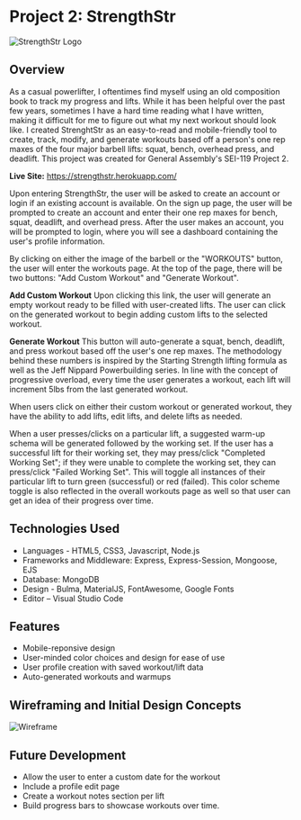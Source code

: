 
# Project 2: StrengthStr
![StrengthStr Logo](https://github.com/ericeoeur/ericeoeur.github.io/blob/main/public/img/ss_barbell_mono.png)
## Overview

As a casual powerlifter, I oftentimes find myself using an old composition book to track my progress and lifts. While it has been helpful over the past few years, sometimes I have a hard time reading what I have written, making it difficult for me to figure out what my next workout should look like. I created StrenghtStr as an easy-to-read and mobile-friendly tool to create, track, modify, and generate workouts based off a person's one rep maxes of the four major barbell lifts: squat, bench, overhead press, and deadlift. This project was created for General Assembly's SEI-119 Project 2. 

**Live Site:** https://strengthstr.herokuapp.com/

Upon entering StrengthStr, the user will be asked to create an account or login if an existing account is available. On the sign up page, the user will be prompted to create an account and enter their one rep maxes for bench, squat, deadlift, and overhead press.  After the user makes an account, you will be prompted to login, where you will see a dashboard containing the user's profile information. 

By clicking on either the image of the barbell or the "WORKOUTS" button, the user will enter the workouts page. At the top of the page, there will be two buttons: "Add Custom Workout" and "Generate Workout". 

**Add Custom Workout**
Upon clicking this link, the user will generate an empty workout ready to be filled with user-created lifts. The user can click on the generated workout to begin adding custom lifts to the selected workout. 

**Generate Workout**
This button will auto-generate a squat, bench, deadlift, and press workout based off the user's one rep maxes. The methodology behind these numbers is inspired by the Starting Strength lifting formula as well as the Jeff Nippard Powerbuilding series. In line with the concept of progressive overload, every time the user generates a workout, each lift will increment 5lbs from the last generated workout. 

When users click on either their custom workout or generated workout, they have the ability to add lifts, edit lifts, and delete lifts as needed. 

When a user presses/clicks on a particular lift, a suggested warm-up schema will be generated followed by the working set. If the user has a successful lift for their working set, they may press/click "Completed Working Set"; if they were unable to complete the working set, they can press/click "Failed Working Set". This will toggle all instances of their particular lift to turn green (successful) or red (failed). This color scheme toggle is also reflected in the overall workouts page as well so that user can get an idea of their progress over time. 


## Technologies Used
  * Languages - HTML5, CSS3, Javascript, Node.js
  * Frameworks and Middleware: Express, Express-Session, Mongoose, EJS  
  * Database: MongoDB 
  * Design - Bulma, MaterialJS, FontAwesome, Google Fonts
  * Editor – Visual Studio Code 

## Features
  * Mobile-reponsive design 
  * User-minded color choices and design for ease of use
  * User profile creation with saved workout/lift data
  * Auto-generated workouts and warmups 
   
## Wireframing and Initial Design Concepts 
![Wireframe](https://github.com/ericeoeur/ericeoeur.github.io/blob/main/public/img/jeopardy_wireframing.jpg)

## Future Development
* Allow the user to enter a custom date for the workout
* Include a profile edit page
* Create a workout notes section per lift
* Build progress bars to showcase workouts over time. 
